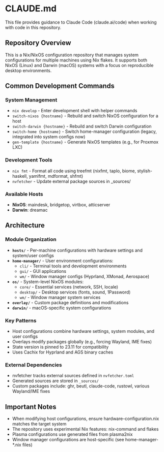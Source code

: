# CLAUDE.md

This file provides guidance to Claude Code (claude.ai/code) when working with code in this repository.

## Repository Overview

This is a Nix/NixOS configuration repository that manages system configurations for multiple machines using Nix flakes. It supports both NixOS (Linux) and Darwin (macOS) systems with a focus on reproducible desktop environments.

## Common Development Commands

### System Management

- `nix develop` - Enter development shell with helper commands
- `switch-nixos {hostname}` - Rebuild and switch NixOS configuration for a host
- `switch-darwin {hostname}` - Rebuild and switch Darwin configuration
- `switch-home {hostname}` - Switch home-manager configuration (legacy, integrated into system configs now)
- `gen-template {hostname}` - Generate NixOS templates (e.g., for Proxmox LXC)

### Development Tools

- `nix fmt` - Format all code using treefmt (nixfmt, taplo, biome, stylish-haskell, yamlfmt, mdformat, shfmt)
- `nvfetcher` - Update external package sources in \_sources/

### Available Hosts

- **NixOS**: maindesk, bridgetop, virtbox, atticserver
- **Darwin**: dreamac

## Architecture

### Module Organization

- **`hosts/`** - Per-machine configurations with hardware settings and system/user configs
- **`home-manager/`** - User environment configurations:
  - `cli/` - Terminal tools and development environments
  - `gui/` - GUI applications
  - `wm/` - Window manager configs (Hyprland, XMonad, Aerospace)
- **`os/`** - System-level NixOS modules:
  - `core/` - Essential services (network, SSH, locale)
  - `desktop/` - Desktop services (fonts, sound, 1Password)
  - `wm/` - Window manager system services
- **`overlay/`** - Custom package definitions and modifications
- **`darwin/`** - macOS-specific system configurations

### Key Patterns

- Host configurations combine hardware settings, system modules, and user configs
- Overlays modify packages globally (e.g., forcing Wayland, IME fixes)
- State version is pinned to 23.11 for compatibility
- Uses Cachix for Hyprland and AGS binary caches

### External Dependencies

- nvfetcher tracks external sources defined in `nvfetcher.toml`
- Generated sources are stored in `_sources/`
- Custom packages include: ghr, beutl, claude-code, rustowl, various Wayland/IME fixes

## Important Notes

- When modifying host configurations, ensure hardware-configuration.nix matches the target system
- The repository uses experimental Nix features: nix-command and flakes
- Plasma configurations use generated files from plasma2nix
- Window manager configurations are host-specific (see home-manager-\*.nix files)
